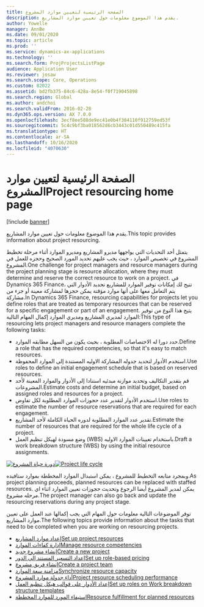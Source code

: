 ```yaml
---
title: الصفحة الرئيسية لتعيين موارد المشروع
description: يقدم هذا الموضوع معلومات حول تعيين موارد المشاريع.
author: Yowelle
manager: AnnBe
ms.date: 09/01/2020
ms.topic: article
ms.prod: ''
ms.service: dynamics-ax-applications
ms.technology: ''
ms.search.form: ProjProjectsListPage
audience: Application User
ms.reviewer: josaw
ms.search.scope: Core, Operations
ms.custom: 82022
ms.assetid: bd2fb375-84c6-428a-8e54-f0f719045898
ms.search.region: Global
ms.author: andchoi
ms.search.validFrom: 2016-02-28
ms.dyn365.ops.version: AX 7.0.0
ms.openlocfilehash: 3ecf8ee588de9ec41e0b4f384110f912759ed53f
ms.sourcegitcommit: 5c4c9bf3ba018562d6cb3443c01d550489c415fa
ms.translationtype: HT
ms.contentlocale: ar-SA
ms.lasthandoff: 10/16/2020
ms.locfileid: "4070630"
---
```

# <a name="project-resourcing-home-page"></a><span data-ttu-id="aa73f-103">الصفحة الرئيسية لتعيين موارد المشروع</span><span class="sxs-lookup"><span data-stu-id="aa73f-103">Project resourcing home page</span></span>

[!include [banner](../includes/banner.md)]

<span data-ttu-id="aa73f-104">يقدم هذا الموضوع معلومات حول تعيين موارد المشاريع.</span><span class="sxs-lookup"><span data-stu-id="aa73f-104">This topic provides information about project resourcing.</span></span>

<span data-ttu-id="aa73f-105">يتمثل أحد التحديات التي يواجهها مديرو المشاريع ومديرو الموارد أثناء مرحلة تخطيط المشروع في تخصيص الموارد ، حيث يجب عليهم تحديد المورد الصحيح وحجزه للعمل في المشروع.</span><span class="sxs-lookup"><span data-stu-id="aa73f-105">One challenge for project managers and resource managers during the project planning stage is resource allocation, where they must determine and reserve the correct resource to work on a project.</span></span> <span data-ttu-id="aa73f-106">في Dynamics 365 Finance، تتيح لك إمكانات توفير الموارد للمشاريع تحديد الأدوار التي يتم التعامل معها على أنها موارد مؤقتة يمكن حجزها لمشاركة معينة أو جزء من مشاركة.</span><span class="sxs-lookup"><span data-stu-id="aa73f-106">In Dynamics 365 Finance, resourcing capabilities for projects let you define roles that are treated as temporary resources that can be reserved for a specific engagement or part of an engagement.</span></span> <span data-ttu-id="aa73f-107">يتيح هذا النوع من توفير الموارد لمديري المشاريع ومديري الموارد إكمال المهام التالية:</span><span class="sxs-lookup"><span data-stu-id="aa73f-107">This type of resourcing lets project managers and resource managers complete the following tasks:</span></span>

- <span data-ttu-id="aa73f-108">حدد دورا له الاختصاصات المطلوبة ، بحيث يكون من السهل مطابقه الموارد.</span><span class="sxs-lookup"><span data-stu-id="aa73f-108">Define a role that has the required competencies, so that it's easy to match resources.</span></span>
- <span data-ttu-id="aa73f-109">استخدم الأدوار لتحديد جدوله المشاركة الاوليه المستندة إلى الموارد المحفوظة.</span><span class="sxs-lookup"><span data-stu-id="aa73f-109">Use roles to define an initial engagement schedule that is based on reserved resources.</span></span>
- <span data-ttu-id="aa73f-110">قم بتقدير التكاليف وتحديد موازنة مبدئيه استنادا إلى الأدوار والموارد المعينة لأحد المشروعات.</span><span class="sxs-lookup"><span data-stu-id="aa73f-110">Estimate costs and determine an initial budget, based on assigned roles and resources for a project.</span></span>
- <span data-ttu-id="aa73f-111">استخدم الأدوار لتقدير عدد حجوزات الموارد المطلوبة لكل تفاوض.</span><span class="sxs-lookup"><span data-stu-id="aa73f-111">Use roles to estimate the number of resource reservations that are required for each engagement.</span></span>
- <span data-ttu-id="aa73f-112">تقدير عدد الموارد المطلوبة لدوره الحياة الكاملة لأحد المشاريع.</span><span class="sxs-lookup"><span data-stu-id="aa73f-112">Estimate the number of resources that are required for the whole life cycle of a project.</span></span>
- <span data-ttu-id="aa73f-113">وضع مسودة لهيكل تنظيم العمل (WBS) باستخدام تعيينات الموارد الاوليه.</span><span class="sxs-lookup"><span data-stu-id="aa73f-113">Draft a work breakdown structure (WBS) by using the initial resource assignments.</span></span>

<span data-ttu-id="aa73f-114">[![دورة حياة المشروع](./media/projectresourcing02-1024x812.jpg)](./media/projectresourcing02.jpg)</span><span class="sxs-lookup"><span data-stu-id="aa73f-114">[![Project life cycle](./media/projectresourcing02-1024x812.jpg)](./media/projectresourcing02.jpg)</span></span>

<span data-ttu-id="aa73f-115">وبمجرد متابعه التخطيط للمشروع ، يمكن استبدال الموارد المخططة بموارد ستافيده.</span><span class="sxs-lookup"><span data-stu-id="aa73f-115">As project planning proceeds, planned resources can be replaced with staffed resources.</span></span> <span data-ttu-id="aa73f-116">يمكن لمدير المشروع أيضا الرجوع وتحديث حجوزات تعيين الموارد اثناء اي مرحله مشروع.</span><span class="sxs-lookup"><span data-stu-id="aa73f-116">The project manager can also go back and update the resourcing reservations during any project stage.</span></span>

<span data-ttu-id="aa73f-117">توفر الموضوعات التالية معلومات حول المهام التي يجب إكمالها عند العمل على تعيين موارد المشاريع.</span><span class="sxs-lookup"><span data-stu-id="aa73f-117">The following topics provide information about the tasks that need to be completed when you are working on resourcing projects.</span></span>

- [<span data-ttu-id="aa73f-118">إعداد موارد المشاريع</span><span class="sxs-lookup"><span data-stu-id="aa73f-118">Set up project resources</span></span>](set-up-project-resources.md)
- [<span data-ttu-id="aa73f-119">إدارة كفاءات الموارد</span><span class="sxs-lookup"><span data-stu-id="aa73f-119">Manage resource competencies</span></span>](manage-resource-competencies.md)
- [<span data-ttu-id="aa73f-120">إنشاء مشروع جديد</span><span class="sxs-lookup"><span data-stu-id="aa73f-120">Create a new project</span></span>](create-new-project.md)
- [<span data-ttu-id="aa73f-121">إعداد التسعير المستند إلى الدور</span><span class="sxs-lookup"><span data-stu-id="aa73f-121">Set up role-based pricing</span></span>](set-up-role-based-pricing.md)
- [<span data-ttu-id="aa73f-122">إنشاء فريق مشروع</span><span class="sxs-lookup"><span data-stu-id="aa73f-122">Create a project team</span></span>](create-project-team.md)
- [<span data-ttu-id="aa73f-123">مزامنة سعة الموارد</span><span class="sxs-lookup"><span data-stu-id="aa73f-123">Synchronize resource capacity</span></span>](synchronize-resource-capacity.md)
- [<span data-ttu-id="aa73f-124">أداء جدولة موارد المشروع</span><span class="sxs-lookup"><span data-stu-id="aa73f-124">Project resource scheduling performance</span></span>](project-scheduling-performance.md)
- [<span data-ttu-id="aa73f-125">إعداد الأدوار على قوالب هيكل تنظيم العمل</span><span class="sxs-lookup"><span data-stu-id="aa73f-125">Set up roles on Work breakdown structure templates</span></span>](set-up-roles-wbs-template.md)
- [<span data-ttu-id="aa73f-126">استيفاء المورد للموارد المخططة</span><span class="sxs-lookup"><span data-stu-id="aa73f-126">Resource fulfillment for planned resources</span></span>](resource-fulfillment-planned-resources.md)
